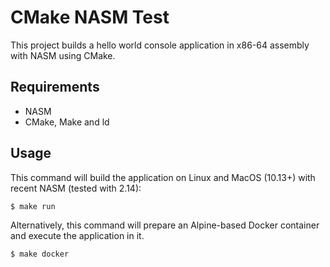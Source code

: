 # CMake NASM Test
 
This project builds a hello world console application in x86-64 assembly with NASM using CMake.

## Requirements

* NASM
* CMake, Make and ld

## Usage

This command will build the application on Linux and MacOS (10.13+) with recent NASM (tested with 2.14):

```sh
$ make run
```

Alternatively, this command will prepare an Alpine-based Docker container and execute the application in it.

```sh
$ make docker
```
